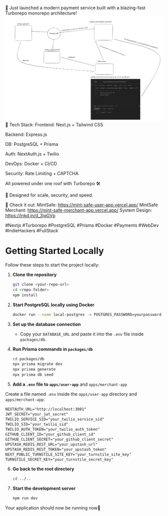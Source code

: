 🚀 Just launched a modern payment service built with a blazing-fast Turborepo monorepo architecture!
![NFX UI Screenshot](./assets/design.png)
🔧 Tech Stack:
Frontend: Next.js + Tailwind CSS

Backend: Express.js

DB: PostgreSQL + Prisma

Auth: NextAuth.js + Twilio

DevOps: Docker + CI/CD

Security: Rate Limiting + CAPTCHA

All powered under one roof with Turborepo 🛠️

🧠 Designed for scale, security, and speed.

🔗 Check it out:
MintSafe: https://mint-safe-user-app.vercel.app/
MintSafe Merchant: https://mint-safe-merchant-app.vercel.app/
System Design: https://lnkd.in/d_3jqGVp

#Nextjs #Turborepo #PostgreSQL #Prisma #Docker #Payments #WebDev #IndieHackers #FullStack



# Getting Started Locally

Follow these steps to start the project locally:

1. **Clone the repository**
   ```sh
   git clone <your-repo-url>
   cd <repo-folder>
   npm install
   ```

2. **Start PostgreSQL locally using Docker**
   ```sh
   docker run --name local-postgres -e POSTGRES_PASSWORD=yourpassword -p 5432:5432 -d postgres
   ```

3. **Set up the database connection**
   - Copy your `DATABASE_URL` and paste it into the `.env` file inside `packages/db`.

4. **Run Prisma commands in `packages/db`**
   ```sh
   cd packages/db
   npx prisma migrate dev
   npx prisma generate
   npx prisma db seed
   ```

5. **Add a `.env` file to `apps/user-app`** and `apps/merchant-app`

Create a file named `.env` inside the `apps/user-app` directory and `apps/merchant-app`:

```
NEXTAUTH_URL="http://localhost:3001"
JWT_SECRET="your_jwt_secret"
TWILIO_SERVICE_SID="your_twilio_service_sid"
TWILIO_SID="your_twilio_sid"
TWILIO_AUTH_TOKEN="your_twilio_auth_token"
GITHUB_CLIENT_ID="your_github_client_id"
GITHUB_CLIENT_SECRET="your_github_client_secret"
UPSTASH_REDIS_REST_URL="your_upstash_url"
UPSTASH_REDIS_REST_TOKEN="your_upstash_token"
NEXT_PUBLIC_TURNSTILE_SITE_KEY="your_turnstile_site_key"
TURNSTILE_SECRET_KEY="your_turnstile_secret_key"

```

6. **Go back to the root directory**
   ```sh
   cd ../..
   ```

7. **Start the development server**
   ```sh
   npm run dev
   ```

Your application should now be running now🚀


